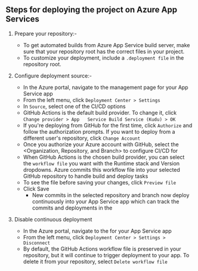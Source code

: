 ## Steps for deploying the project on Azure App Services

1. Prepare your repository:-
   - To get automated builds from Azure App Service build server, make sure that your repository root
     has the correct files in your project.
   - To customize your deployment, include a ```.deployment file``` in the repository root.  

2. Configure deployment source:-
   - In the Azure portal, navigate to the management page for your App Service app
   - From the left menu, click ```Deployment Center > Settings```
   - In ```Source```, select one of the CI/CD options
   - GitHub Actions is the default build provider. To change it, click ```Change provider > App   Service Build Service (Kudu) > OK```
   - If you're deploying from GitHub for the first time, click ```Authorize``` and follow the
     authorization prompts. If you want to deploy from a different user's repository, click ```Change Account```
   - Once you authorize your Azure account with GitHub, select the <Organization, Repository, and Branch> to configure CI/CD for
   - When GitHub Actions is the chosen build provider, you can select the ```workflow file``` you
     want with the Runtime stack and Version dropdowns. Azure commits this workflow file into your selected GitHub repository to handle build and deploy tasks
   - To see the file before saving your changes, click ```Preview file```
   - Click Save
     - New commits in the selected repository and branch now deploy continuously into your App
       Service app which can track the commits and deployments in the <Logs tab>

3. Disable continuous deployment
   - In the Azure portal, navigate to the <management page> for your App Service app
   - From the left menu, click ```Deployment Center > Settings > Disconnect``` 
   - By default, the GitHub Actions workflow file is preserved in your repository, but it will
    continue to trigger deployment to your app. To delete it from your repository, select 
     ```Delete workflow file```   